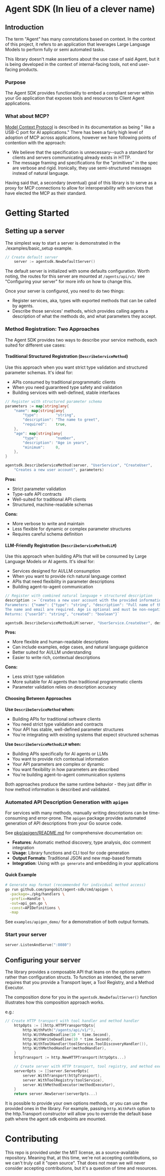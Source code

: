 # Agent SDK (In lieu of a clever name)

## Introduction
The term "Agent" has many connotations based on context. In the context of this project, it refers to an application that leverages Large Language Models to perform fully or semi automated tasks.

This library doesn't make assertions about the use case of said Agent, but it is being developed in the context of internal-facing tools, not end user-facing products.

### Purpose
The Agent SDK provides functionality to embed a compliant server within your Go application that exposes tools and resources to Client Agent applications. 


### What about MCP?
[Model Context Protocol](https://modelcontextprotocol.io/) is described in its documentation as being " like a USB-C port for AI applications."
There has been a fairly high level of adoption of MCP across applications, however we have following points of contention with the approach:
* We believe that the specification is unnecessary--such a standard for clients and servers communicating already exists in HTTP. 
* The message framing and specifications for the "primitives" in the spec are verbose and rigid. Ironically, they use semi-structured messages instead of natural language.

Having said that, a secondary (eventual) goal of this library is to serve as a proxy for MCP connections to allow for interoperability with services that have elected the MCP as their standard.

# Getting Started
## Setting up a server
The simplest way to start a server is demonstrated in the ./examples/basic_setup example.
```go
// Create default server
	server := agentsdk.NewDefaultServer()
```
The default server is initialized with some defaults configuration. Worth noting, 
the routes for this server are mounted at `/agents/api/v1/` see "Configuring your server" for more info on how to change this.

Once your server is configured, you need to do two things:
- Register services, aka, types with exported methods that can be called by agents.
- Describe those services' methods, which provides calling agents a description of what the methods do, and what parameters they accept.

### Method Registration: Two Approaches

The Agent SDK provides two ways to describe your service methods, each suited for different use cases:

#### Traditional Structured Registration (`DescribeServiceMethod`)

Use this approach when you want strict type validation and structured parameter schemas. It's ideal for:
- APIs consumed by traditional programmatic clients
- When you need guaranteed type safety and validation
- Building services with well-defined, stable interfaces

```go
// Register with structured parameter schema
parameters := map[string]any{
    "name": map[string]any{
        "type":        "string",
        "description": "The name to greet",
        "required":    true,
    },
    "age": map[string]any{
        "type":        "number",
        "description": "Age in years",
        "minimum":     0,
    },
}

agentsdk.DescribeServiceMethod(server, "UserService", "CreateUser", 
    "Creates a new user account", parameters)
```

**Pros:**
- Strict parameter validation
- Type-safe API contracts
- Well-suited for traditional API clients
- Structured, machine-readable schemas

**Cons:**
- More verbose to write and maintain
- Less flexible for dynamic or complex parameter structures
- Requires careful schema definition

#### LLM-Friendly Registration (`DescribeServiceMethodLLM`)

Use this approach when building APIs that will be consumed by Large Language Models or AI agents. It's ideal for:
- Services designed for AI/LLM consumption
- When you want to provide rich natural language context
- APIs that need flexibility in parameter descriptions
- Building agent-to-agent communication

```go
// Register with combined natural language + structured description
description := `Creates a new user account with the provided information.
Parameters: {"name": {"type": "string", "description": "Full name of the user"}, "email": {"type": "string", "description": "Email address"}, "age": {"type": "number", "description": "Age in years", "minimum": 0}}
The name and email are required. Age is optional and must be non-negative.
Returns: {"userId": "string", "created": "boolean"}`

agentsdk.DescribeServiceMethodLLM(server, "UserService.CreateUser", description, "User creation result")
```

**Pros:**
- More flexible and human-readable descriptions
- Can include examples, edge cases, and natural language guidance
- Better suited for AI/LLM understanding
- Easier to write rich, contextual descriptions

**Cons:**
- Less strict type validation
- More suitable for AI agents than traditional programmatic clients
- Parameter validation relies on description accuracy

#### Choosing Between Approaches

**Use `DescribeServiceMethod` when:**
- Building APIs for traditional software clients
- You need strict type validation and contracts
- Your API has stable, well-defined parameter structures
- You're integrating with existing systems that expect structured schemas

**Use `DescribeServiceMethodLLM` when:**
- Building APIs specifically for AI agents or LLMs
- You want to provide rich contextual information
- Your API parameters are complex or dynamic
- You want flexibility in how parameters are described
- You're building agent-to-agent communication systems

Both approaches produce the same runtime behavior - they just differ in how method information is described and validated.

### Automated API Description Generation with `apigen`

For services with many methods, manually writing descriptions can be time-consuming and error-prone. The `apigen` package provides automated generation of API descriptions from your Go source code.

See [pkg/apigen/README.md](pkg/apigen/README.md) for comprehensive documentation on:
- **Features**: Automatic method discovery, type analysis, doc comment integration
- **Usage**: Library functions and CLI tool for code generation
- **Output Formats**: Traditional JSON and new map-based formats
- **Integration**: Using with `go generate` and embedding in your applications

#### Quick Example

```bash
# Generate map format (recommended for individual method access)
go run github.com/pangobit/agent-sdk/cmd/apigen \
  -package=./pkg/handlers \
  -prefix=Handle \
  -out=api_gen.go \
  -const=APIDefinitions \
  -map
```

See `examples/apigen_demo/` for a demonstration of both output formats.

### Start your server
```go
server.ListenAndServe(":8080")
```

## Configuring your server
The library provides a composable API that leans on the options pattern rather than configuration structs. 
To function as intended, the server requires that you provide a Transport layer, a Tool Registry, and a Method Executor.

The composition done for you in the `agentsdk.NewDefaultServer()` function illustrates how this composition approach works. 

e.g.:
```go
// Create HTTP transport with tool handler and method handler
	httpOpts := []http.HTTPTransportOpts{
		http.WithPath("/agents/api/v1/"),
		http.WithReadDeadline(10 * time.Second),
		http.WithWriteDeadline(10 * time.Second),
		http.WithToolHandler(toolService.ToolDiscoveryHandler()),
		http.WithMethodHandler(methodHandler),
	}
	httpTransport := http.NewHTTPTransport(httpOpts...)

	// Create server with HTTP transport, tool registry, and method executor
	serverOpts := []server.ServerOpts{
		server.WithTransport(httpTransport),
		server.WithToolRegistry(toolService),
		server.WithMethodExecutor(methodExecutor),
	}
	return server.NewServer(serverOpts...)
```

It is possible to provide your own options methods, or you can use the provided ones in the library. For example, passing `http.WithPath` option to the http.Transport constructor will allow you to override the default base path where the agent sdk endpoints are mounted.

# Contributing
This repo is provided under the MIT license, as a source-available repository. Meaning that, at this time, we're not accepting contributions, so we can't truly call it "open source". That does not mean we will never consider accepting contributions, but it's a question of time and resources.